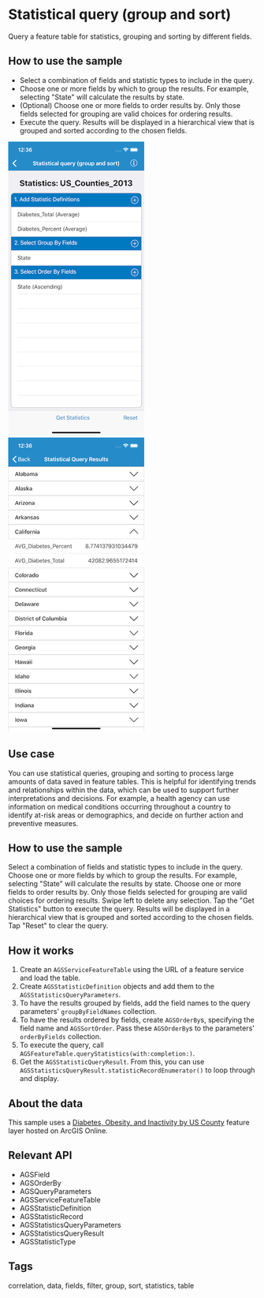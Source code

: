 # Statistical query (group and sort)

Query a feature table for statistics, grouping and sorting by different fields.

## How to use the sample

- Select a combination of fields and statistic types to include in the query.
- Choose one or more fields by which to group the results. For example, selecting "State" will calculate the results by state.
- (Optional) Choose one or more fields to order results by. Only those fields selected for grouping are valid choices for ordering results.
- Execute the query. Results will be displayed in a hierarchical view that is grouped and sorted according to the chosen fields.

![Query formsheet](statistical-group-sort-1.png) 
![Query results](statistical-group-sort-2.png)

## Use case

You can use statistical queries, grouping and sorting to process large amounts of data saved in feature tables. This is helpful for identifying trends and relationships within the data, which can be used to support further interpretations and decisions. For example, a health agency can use information on medical conditions occurring throughout a country to identify at-risk areas or demographics, and decide on further action and preventive measures.

## How to use the sample

Select a combination of fields and statistic types to include in the query. Choose one or more fields by which to group the results. For example, selecting "State" will calculate the results by state. Choose one or more fields to order results by. Only those fields selected for grouping are valid choices for ordering results. Swipe left to delete any selection. Tap the "Get Statistics" button to execute the query. Results will be displayed in a hierarchical view that is grouped and sorted according to the chosen fields. Tap "Reset" to clear the query.

## How it works

1. Create an `AGSServiceFeatureTable` using the URL of a feature service and load the table.
2. Create `AGSStatisticDefinition` objects and add them to the `AGSStatisticsQueryParameters`.
3. To have the results grouped by fields, add the field names to the query parameters' `groupByFieldNames` collection.
4. To have the results ordered by fields, create `AGSOrderBy`s, specifying the field name and `AGSSortOrder`. Pass these `AGSOrderBy`s to the parameters' `orderByFields` collection.
5. To execute the query, call `AGSFeatureTable.queryStatistics(with:completion:)`.
6. Get the `AGSStatisticQueryResult`. From this, you can use `AGSStatisticsQueryResult.statisticRecordEnumerator()` to loop through and display.

## About the data

This sample uses a [Diabetes, Obesity, and Inactivity by US County](https://www.arcgis.com/home/item.html?id=392420848e634079bc7d0648586e818f) feature layer hosted on ArcGIS Online.

## Relevant API

* AGSField
* AGSOrderBy
* AGSQueryParameters
* AGSServiceFeatureTable
* AGSStatisticDefinition
* AGSStatisticRecord
* AGSStatisticsQueryParameters
* AGSStatisticsQueryResult
* AGSStatisticType

## Tags

correlation, data, fields, filter, group, sort, statistics, table
